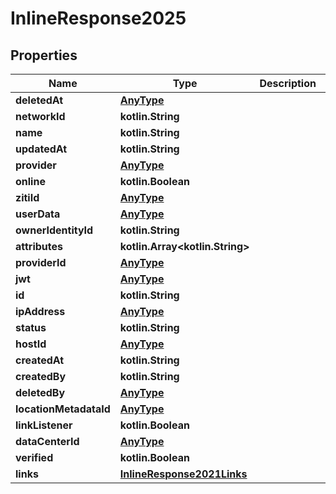 
# InlineResponse2025

## Properties
Name | Type | Description | Notes
------------ | ------------- | ------------- | -------------
**deletedAt** | [**AnyType**](.md) |  | 
**networkId** | **kotlin.String** |  | 
**name** | **kotlin.String** |  | 
**updatedAt** | **kotlin.String** |  | 
**provider** | [**AnyType**](.md) |  | 
**online** | **kotlin.Boolean** |  | 
**zitiId** | [**AnyType**](.md) |  | 
**userData** | [**AnyType**](.md) |  | 
**ownerIdentityId** | **kotlin.String** |  | 
**attributes** | **kotlin.Array&lt;kotlin.String&gt;** |  | 
**providerId** | [**AnyType**](.md) |  | 
**jwt** | [**AnyType**](.md) |  | 
**id** | **kotlin.String** |  | 
**ipAddress** | [**AnyType**](.md) |  | 
**status** | **kotlin.String** |  | 
**hostId** | [**AnyType**](.md) |  | 
**createdAt** | **kotlin.String** |  | 
**createdBy** | **kotlin.String** |  | 
**deletedBy** | [**AnyType**](.md) |  | 
**locationMetadataId** | [**AnyType**](.md) |  | 
**linkListener** | **kotlin.Boolean** |  | 
**dataCenterId** | [**AnyType**](.md) |  | 
**verified** | **kotlin.Boolean** |  | 
**links** | [**InlineResponse2021Links**](InlineResponse2021Links.md) |  | 



